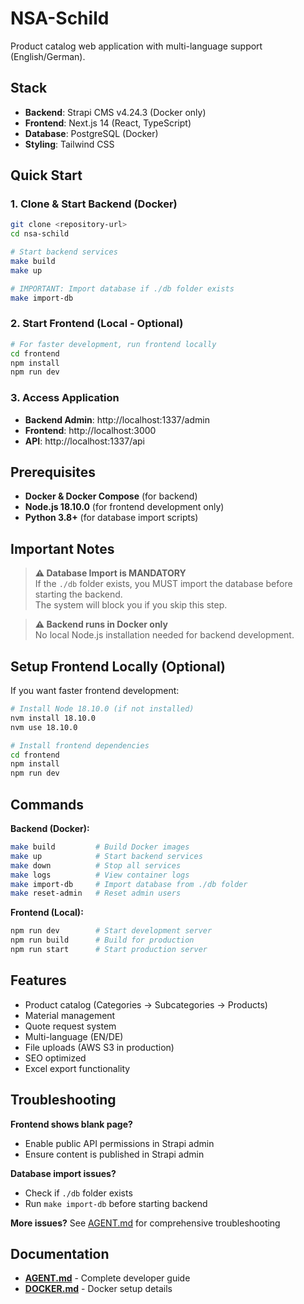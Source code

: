 # NSA-Schild

Product catalog web application with multi-language support (English/German).

## Stack

- **Backend**: Strapi CMS v4.24.3 (Docker only)
- **Frontend**: Next.js 14 (React, TypeScript) 
- **Database**: PostgreSQL (Docker)
- **Styling**: Tailwind CSS

## Quick Start

### 1. Clone & Start Backend (Docker)
```bash
git clone <repository-url>
cd nsa-schild

# Start backend services
make build
make up

# IMPORTANT: Import database if ./db folder exists
make import-db
```

### 2. Start Frontend (Local - Optional)
```bash
# For faster development, run frontend locally
cd frontend
npm install
npm run dev
```

### 3. Access Application
- **Backend Admin**: http://localhost:1337/admin
- **Frontend**: http://localhost:3000
- **API**: http://localhost:1337/api

## Prerequisites

- **Docker & Docker Compose** (for backend)
- **Node.js 18.10.0** (for frontend development only)
- **Python 3.8+** (for database import scripts)

## Important Notes

> **⚠️ Database Import is MANDATORY**  
> If the `./db` folder exists, you MUST import the database before starting the backend.  
> The system will block you if you skip this step.

> **⚠️ Backend runs in Docker only**  
> No local Node.js installation needed for backend development.

## Setup Frontend Locally (Optional)

If you want faster frontend development:

```bash
# Install Node 18.10.0 (if not installed)
nvm install 18.10.0
nvm use 18.10.0

# Install frontend dependencies
cd frontend
npm install
npm run dev
```

## Commands

**Backend (Docker):**
```bash
make build         # Build Docker images
make up            # Start backend services
make down          # Stop all services
make logs          # View container logs
make import-db     # Import database from ./db folder
make reset-admin   # Reset admin users
```

**Frontend (Local):**
```bash
npm run dev        # Start development server
npm run build      # Build for production
npm run start      # Start production server
```

## Features

- Product catalog (Categories → Subcategories → Products)
- Material management
- Quote request system
- Multi-language (EN/DE)
- File uploads (AWS S3 in production)
- SEO optimized
- Excel export functionality

## Troubleshooting

**Frontend shows blank page?**
- Enable public API permissions in Strapi admin
- Ensure content is published in Strapi admin

**Database import issues?**
- Check if `./db` folder exists
- Run `make import-db` before starting backend

**More issues?** See [AGENT.md](./AGENT.md) for comprehensive troubleshooting

## Documentation

- **[AGENT.md](./AGENT.md)** - Complete developer guide
- **[DOCKER.md](./DOCKER.md)** - Docker setup details


